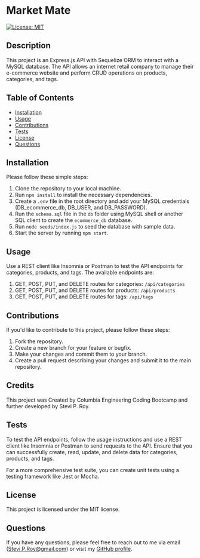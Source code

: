 # Market Mate

[![License: MIT](https://img.shields.io/badge/License-MIT-yellow.svg)](https://opensource.org/licenses/MIT)

## Description

This project is an Express.js API with Sequelize ORM to interact with a MySQL database. The API allows an internet retail company to manage their e-commerce website and perform CRUD operations on products, categories, and tags.

## Table of Contents

- [Installation](#installation)
- [Usage](#usage)
- [Contributions](#contributions)
- [Tests](#tests)
- [License](#license)
- [Questions](#questions)

## Installation

Please follow these simple steps:

1. Clone the repository to your local machine.
2. Run `npm install` to install the necessary dependencies.
3. Create a `.env` file in the root directory and add your MySQL credentials (DB_ecommerce_db, DB_USER, and DB_PASSWORD).
4. Run the `schema.sql` file in the `db` folder using MySQL shell or another SQL client to create the `ecommerce_db` database.
5. Run `node seeds/index.js` to seed the database with sample data.
6. Start the server by running `npm start`.

## Usage

Use a REST client like Insomnia or Postman to test the API endpoints for categories, products, and tags. The available endpoints are:

1. GET, POST, PUT, and DELETE routes for categories: `/api/categories`
2. GET, POST, PUT, and DELETE routes for products: `/api/products`
3. GET, POST, PUT, and DELETE routes for tags: `/api/tags`

## Contributions

If you'd like to contribute to this project, please follow these steps:

1. Fork the repository.
2. Create a new branch for your feature or bugfix.
3. Make your changes and commit them to your branch.
4. Create a pull request describing your changes and submit it to the main repository.

## Credits

This project was Created by Columbia Engineering Coding Bootcamp and further developed by Stevi P. Roy.

## Tests

To test the API endpoints, follow the usage instructions and use a REST client like Insomnia or Postman to send requests to the API. Ensure that you can successfully create, read, update, and delete data for categories, products, and tags.

For a more comprehensive test suite, you can create unit tests using a testing framework like Jest or Mocha.

## License

This project is licensed under the MIT license.

## Questions

If you have any questions, please feel free to reach out to me via email (Stevi.P.Roy@gmail.com) or visit my [GitHub profile](https://github.com/SteviRoy).